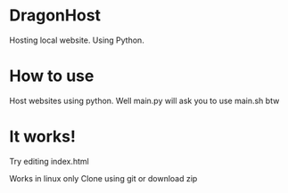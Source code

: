 # DragonHost
Hosting local website. Using Python.

# How to use
Host websites using python. Well main.py will ask you to use main.sh btw

# It works!
Try editing index.html

Works in linux only
Clone using git or download zip
